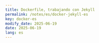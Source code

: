 ```yaml
---
title: Dockerfile, trabajando con Jekyll
permalink: /notes/es/docker-jekyll-es
key: docker-es
modify_date: 2025-06-19
date: 2025-06-19  
lang: es
---
```


